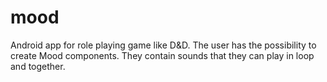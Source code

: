 # mood
Android app for role playing game like D&amp;D. The user has the possibility to create Mood components. They contain sounds that they can play in loop and together.

